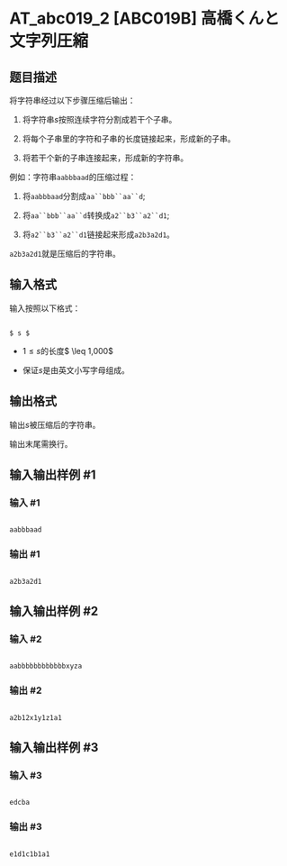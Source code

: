 # AT_abc019_2 [ABC019B] 高橋くんと文字列圧縮

## 题目描述

将字符串经过以下步骤压缩后输出：

1. 将字符串$s$按照连续字符分割成若干个子串。
2. 将每个子串里的字符和子串的长度链接起来，形成新的子串。
3. 将若干个新的子串连接起来，形成新的字符串。

例如：字符串`aabbbaad`的压缩过程：

1. 将`aabbbaad`分割成`aa``bbb``aa``d`;
2. 将`aa``bbb``aa``d`转换成`a2``b3``a2``d1`;
3. 将`a2``b3``a2``d1`链接起来形成`a2b3a2d1`。

`a2b3a2d1`就是压缩后的字符串。

## 输入格式

输入按照以下格式：
```
$ s $
```

- $1 \leq s$的长度$ \leq 1,000$
- 保证$s$是由英文小写字母组成。

## 输出格式

输出$s$被压缩后的字符串。

输出末尾需换行。

## 输入输出样例 #1

### 输入 #1

```
aabbbaad
```

### 输出 #1

```
a2b3a2d1
```

## 输入输出样例 #2

### 输入 #2

```
aabbbbbbbbbbbbxyza
```

### 输出 #2

```
a2b12x1y1z1a1
```

## 输入输出样例 #3

### 输入 #3

```
edcba
```

### 输出 #3

```
e1d1c1b1a1
```